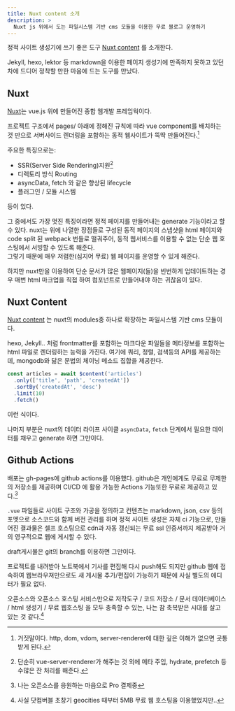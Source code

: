 ```yaml
---
title: Nuxt content 소개
description: >
  Nuxt js 위에서 도는 파일시스템 기반 cms 모듈을 이용한 무료 블로그 운영하기
---
```


정적 사이트 생성기에 쓰기 좋은 도구 [Nuxt content](https://content.nuxtjs.org/) 를 소개한다.

Jekyll, hexo, lektor 등 markdown을 이용한 페이지 생성기에 만족하지 못하고 있던 차에 드디어 정착할 만한 마음에 드는 도구를 만났다.

## Nuxt

[Nuxt](https://nuxtjs.org)는 vue.js 위에 만들어진 종합 웹개발 프레임웍이다.


프로젝트 구조에서 pages/ 아래에 정해진 규칙에 따라 vue component를 배치하는 것 만으로 서버사이드 렌더링을 포함하는 동적 웹사이트가 뚝딱 만들어진다.[^1]


주요한 특징으로는:

- SSR(Server Side Rendering)지원[^2]
- 디렉토리 방식 Routing
- asyncData, fetch 와 같은 향상된 lifecycle
- 플러그인 / 모듈 시스템

등이 있다.

그 중에서도 가장 멋진 특징이라면 정적 페이지를 만들어내는 generate 기능이라고 할 수 있다. nuxt는 위에 나열한 장점들로 구성된 동적 페이지의 스냅샷을 html 페이지와 code split 된 webpack 번들로 떨궈주어, 동적 웹서비스를 이용할 수 없는 단순 웹 호스팅에서 서빙할 수 있도록 해준다.  
그렇기 때문에 매우 저렴한(심지어 무료) 웹 페이지를 운영할 수 있게 해준다.

하지만 nuxt만을 이용하여 단순 문서가 많은 웹페이지(들)을 빈번하게 업데이트하는 경우 매번 html 마크업을 직접 하여 컴포넌트로 만들어내야 하는 귀찮음이 있다.

## Nuxt Content

[Nuxt content](https://content.nuxtjs.org/) 는 nuxt의 modules중 하나로 확장하는 파일시스템 기반 cms 모듈이다.

hexo, Jekyll.. 처럼 frontmatter를 포함하는 마크다운 파일들을 메타정보를 포함하는 html 파일로 렌더링하는 능력을 가진다. 여기에 쿼리, 정렬, 검색등의 API를 제공하는데,
mongodb와 닮은 문법의 체이닝 메소드 집합을 제공한다.

```js
const articles = await $content('articles')
  .only(['title', 'path', 'createdAt'])
  .sortBy('createdAt', 'desc')
  .limit(10)
  .fetch()
```

이런 식이다.

나머지 부분은 nuxt의 데이터 라이프 사이클 `asyncData`, `fetch` 단계에서 필요한 데이터를 채우고 generate 하면 그만이다.


## Github Actions

배포는 gh-pages에 github actions를 이용했다. github은 개인에게도 무료로 무제한의 저장소를 제공하며 CI/CD 에 활용 가능한 Actions 기능또한 무료로 제공하고 있다.[^3]

`.vue` 파일들로 사이트 구조와 가공을 정의하고 컨텐츠는 markdown, json, csv 등의 포멧으로 소스코드와 함께 버전 관리를 하며 정적 사이트 생성은 자체 ci 기능으로, 만들어진 결과물은 셀프 호스팅으로 cdn과 자동 갱신되는 무료 ssl 인증서까지 제공받아 거의 영구적으로 웹에 게시할 수 있다.

draft게시물은 git의 branch를 이용하면 그만이다.

프로젝트를 내려받아 노트북에서 기사를 편집해 다시 push해도 되지만 github 웹에 접속하여 웹브라우져만으로도 새 게시물 추가/편집이 가능하기 때문에 사실 별도의 에디터가 필요 없다.


오픈소스와 오픈소스 호스팅 서비스만으로 저작도구 / 코드 저장소 / 문서 데이터베이스 / html 생성기 / 무료 웹호스팅 을 모두 충족할 수 있는, 나는 참 축복받은 시대를 살고 있는 것 같다.[^4]

[^1]: 거짓말이다. http, dom, vdom, server-renderer에 대한 깊은 이해가 없으면 곳통받게 된다.
[^2]: 단순히 vue-server-renderer가 해주는 것 외에 메타 주입, hydrate, prefetch 등 수많은 잔 처리를 해준다.
[^3]: 나는 오픈소스를 응원하는 마음으로 Pro 결제중
[^4]: 사실 닷컴버블 초창기 geocities 때부터 5MB 무료 웹 호스팅을 이용했었지만..